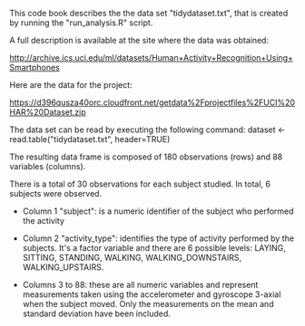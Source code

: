 
This code book describes the  the data set "tidydataset.txt", that is created by running the "run_analysis.R" script.

A full description is available at the site where the data was obtained:

http://archive.ics.uci.edu/ml/datasets/Human+Activity+Recognition+Using+Smartphones

Here are the data for the project:

https://d396qusza40orc.cloudfront.net/getdata%2Fprojectfiles%2FUCI%20HAR%20Dataset.zip

The data set can be read by executing the following command:
dataset <- read.table("tidydataset.txt", header=TRUE)

The resulting data frame is composed of 180 observations (rows) and 88 variables (columns).

There is a total of 30 observations for each subject studied. In total, 6 subjects were observed.

* Column 1 "subject": is a numeric identifier of the subject who performed the activity

* Column 2 "activity_type": identifies the type of activity performed by the subjects. It's a factor variable and there are 6 possible levels: LAYING, SITTING, STANDING, WALKING, WALKING_DOWNSTAIRS, WALKING_UPSTAIRS.

* Columns 3 to 88: these are all numeric variables and represent measurements taken using the accelerometer and gyroscope 3-axial when the subject moved. Only the measurements on the mean and standard deviation have been included.